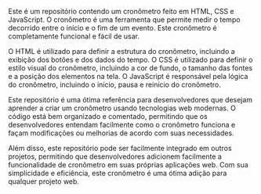 Este é um repositório contendo um cronômetro feito em HTML, CSS e JavaScript. O cronômetro é uma ferramenta que permite medir o tempo decorrido entre o início e o fim de um evento. Este cronômetro é completamente funcional e fácil de usar.

O HTML é utilizado para definir a estrutura do cronômetro, incluindo a exibição dos botões e dos dados do tempo. O CSS é utilizado para definir o estilo visual do cronômetro, incluindo a cor de fundo, o tamanho das fontes e a posição dos elementos na tela. O JavaScript é responsável pela lógica do cronômetro, incluindo o início, pausa e reinício do cronômetro.

Este repositório é uma ótima referência para desenvolvedores que desejam aprender a criar um cronômetro usando tecnologias web modernas. O código está bem organizado e comentado, permitindo que os desenvolvedores entendam facilmente como o cronômetro funciona e façam modificações ou melhorias de acordo com suas necessidades.

Além disso, este repositório pode ser facilmente integrado em outros projetos, permitindo que desenvolvedores adicionem facilmente a funcionalidade de cronômetro em suas próprias aplicações web. Com sua simplicidade e eficiência, este cronômetro é uma ótima adição para qualquer projeto web.
